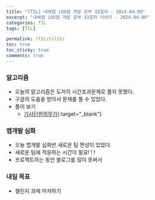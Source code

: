 ```yaml
---
title: "[TIL] 내배캠 iOS앱 개발 공부 31일차 - 2024.04.09"
excerpt: "내배캠 iOS앱 개발 공부 31일차 이야기 - 2024.04.09"
categories: TIL
tags: [TIL]

permalink: /TIL/til31/
toc: true            
toc_sticky: true     
comments: true       
---
```


### 알고리즘
- 오늘의 알고리즘은 도저히 시간초과문제로 풀지 못했다. 
- 구글의 도움을 받아서 문제를 풀 수 있었다.  
- 풀이 보기
    - [기사단원의무기](https://limlogging.github.io/algorithm/%EA%B8%B0%EC%82%AC%EB%8B%A8%EC%9B%90%EC%9D%98%EB%AC%B4%EA%B8%B0/){:target="_blank"}

### 앱개발 심화 
- 오늘 앱개발 심화반 새로운 팀 편성이 있었다. 
- 새로운 팀에 적응하는 시간이 필요! ! ! 
- 프로젝트하는 동안 블로그를 많이 못써서 
    
### 내일 목표 
- 챌린지 과제 마저하기 